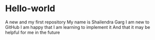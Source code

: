# Hello-world
A new and my first repository
My name is Shailendra Garg
I am new to GitHub
I am happy that I am learning to implement it
And that it may be helpful for me in the future
